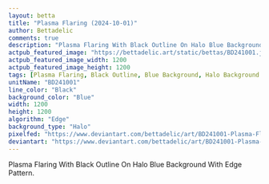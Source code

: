 ```yaml
---
layout: betta
title: "Plasma Flaring (2024-10-01)"
author: Bettadelic
comments: true
description: "Plasma Flaring With Black Outline On Halo Blue Background With Edge Pattern."
actpub_featured_image: "https://bettadelic.art/static/bettas/BD241001.jpg"
actpub_featured_image_width: 1200
actpub_featured_image_height: 1200
tags: [Plasma Flaring, Black Outline, Blue Background, Halo Background Pattern, Edge Pattern, October 2024]
unitName: "BD241001"
line_color: "Black"
background_color: "Blue"
width: 1200
height: 1200
algorithm: "Edge"
background_type: "Halo"
pixelfed: "https://www.deviantart.com/bettadelic/art/BD241001-Plasma-Flaring-2024-10-01-1105132004"
deviantart: "https://www.deviantart.com/bettadelic/art/BD241001-Plasma-Flaring-2024-10-01-1105132004"
---
```


Plasma Flaring With Black Outline On Halo Blue Background With Edge Pattern.
